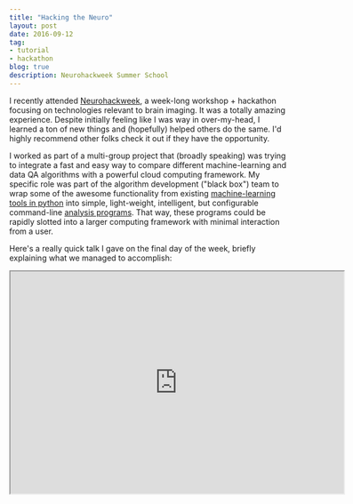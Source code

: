 ```yaml
---
title: "Hacking the Neuro"
layout: post
date: 2016-09-12
tag:
- tutorial
- hackathon
blog: true
description: Neurohackweek Summer School 
---
```


I recently attended [Neurohackweek](https://neurohackweek.github.io/nhw2016/), a week-long workshop + hackathon focusing on technologies relevant to brain imaging. It was a totally amazing experience. Despite initially feeling like I was way in over-my-head, I learned a ton of new things and (hopefully) helped others do the same. I'd highly recommend other folks check it out if they have the opportunity.  

I worked as part of a multi-group project that (broadly speaking) was trying  to integrate a fast and easy way to compare different machine-learning and data QA algorithms with a powerful cloud computing framework. My specific role was part of the algorithm development ("black box") team to wrap some of the awesome functionality from existing [machine-learning tools in python](http://scikit-learn.org/) into simple, light-weight, intelligent, but configurable command-line [analysis programs](https://github.com/neurohackweek/kids/tree/master/ML). That way, these programs could be rapidly slotted into a larger computing framework with minimal interaction from a user.

Here's a really quick talk I gave on the final day of the week, briefly explaining what we managed to accomplish:

<iframe class="mx-auto" src="https://www.youtube.com/embed/2LZM0YBV72M?start=2086&end=2436" width="600" height="400"></iframe>
